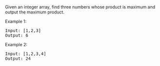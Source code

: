 Given an integer array, find three numbers whose product is maximum and output the maximum product.

Example 1:
<pre>
Input: [1,2,3]
Output: 6
</pre>
Example 2:
<pre>
Input: [1,2,3,4]
Output: 24
</pre>
